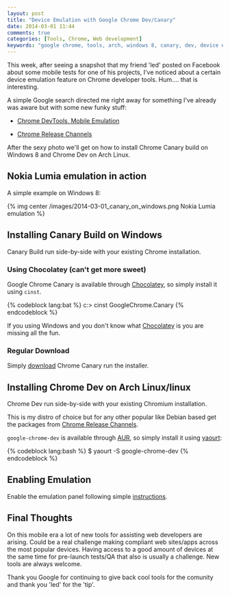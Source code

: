 ```yaml
---
layout: post
title: "Device Emulation with Google Chrome Dev/Canary"
date: 2014-03-01 11:44
comments: true
categories: [Tools, Chrome, Web development]
keywords: "google chrome, tools, arch, windows 8, canary, dev, device emulation, chocolatey, linux"
---
```

This week, after seeing a snapshot that my friend 'led' posted on Facebook about some mobile tests for one of his projects, I've noticed about a certain device emulation feature  on Chrome developer tools. Hum.... that is interesting.

A simple Google search directed me right away for something I've already was aware but with some new funky stuff: 

* [Chrome DevTools, Mobile Emulation](https://developers.google.com/chrome-developer-tools/docs/mobile-emulatio)

* [Chrome Release Channels](http://www.chromium.org/getting-involved/dev-channel)

After the sexy photo we'll get on how to install Chrome Canary build on Windows 8 and Chrome Dev on Arch Linux.

<!-- more -->

## Nokia Lumia emulation in action

A simple example on Windows 8:

{% img center /images/2014-03-01_canary_on_windows.png Nokia Lumia emulation  %}

## Installing Canary Build on Windows

Canary Build run side-by-side with your existing Chrome installation. 

### Using Chocolatey (can't get more sweet)

Google Chrome Canary is available through [Chocolatey](http://chocolatey.org/packages?q=canary), so simply install it using `cinst`.

{% codeblock lang:bat  %}
c:\> cinst GoogleChrome.Canary
{% endcodeblock  %}

If you using Windows and you don't know what [Chocolatey](http://chocolatey.org/) is you are missing all the fun.

### Regular Download

Simply [download](https://www.google.com/intl/en/chrome/browser/canary.html) Chrome Canary run the installer.

## Installing Chrome Dev on Arch Linux/linux

Chrome Dev run side-by-side with your existing Chromium installation. 

This is my distro of choice but for any other popular like Debian based get the packages from [Chrome Release Channels](http://www.chromium.org/getting-involved/dev-channel).

`google-chrome-dev` is available through [AUR](https://aur.archlinux.org/), so simply install it using [yaourt](https://wiki.archlinux.org/index.php/yaourt):

{% codeblock lang:bash  %}
$ yaourt -S google-chrome-dev
{% endcodeblock  %}

## Enabling Emulation

Enable the emulation panel following simple [instructions](https://developers.google.com/chrome-developer-tools/docs/mobile-emulation#enable-emulation-panel).

## Final Thoughts

On this mobile era a lot of new tools for assisting web developers are arising. Could be a real challenge making compliant web sites/apps across the most popular devices. Having access to a good amount of devices at the same time for pre-launch tests/QA that also is usually a challenge. New tools are always welcome. 

Thank you Google for continuing to give back cool tools for the comunity and thank you 'led' for the 'tip'.
